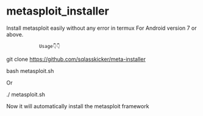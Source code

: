 # metasploit_installer
Install metasploit easily without any error in termux
For Android version 7 or above.


                Usage👇👇
  
 git clone https://github.com/sqlasskicker/meta-installer

bash metasploit.sh
      
Or
 
./ metasploit.sh

Now it will automatically install the metasploit framework
